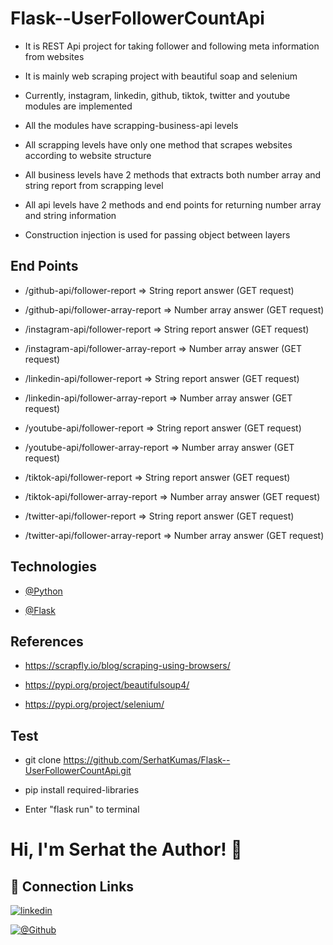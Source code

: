 # Flask--UserFollowerCountApi


- It is REST Api project for taking follower and following meta information from websites


- It is mainly web scraping project with beautiful soap and selenium


- Currently, instagram, linkedin, github, tiktok, twitter and youtube modules are implemented


- All the modules have scrapping-business-api levels


- All scrapping levels have only one method that scrapes websites according to website structure


- All business levels have 2 methods that extracts both number array and string report from scrapping level


- All api levels have 2 methods and end points for returning number array and string information


- Construction injection is used for passing object between layers

## End Points

- /github-api/follower-report  => String report answer (GET request)


- /github-api/follower-array-report => Number array answer (GET request)


- /instagram-api/follower-report  => String report answer (GET request)


- /instagram-api/follower-array-report => Number array answer (GET request)


- /linkedin-api/follower-report  => String report answer (GET request)


- /linkedin-api/follower-array-report => Number array answer (GET request)


- /youtube-api/follower-report  => String report answer (GET request)


- /youtube-api/follower-array-report => Number array answer (GET request)


- /tiktok-api/follower-report  => String report answer (GET request)


- /tiktok-api/follower-array-report => Number array answer (GET request)


- /twitter-api/follower-report  => String report answer (GET request)


- /twitter-api/follower-array-report => Number array answer (GET request)


## Technologies

- [@Python](https://www.python.org/downloads/)

- [@Flask](https://www.python.org/downloads/)


## References

- https://scrapfly.io/blog/scraping-using-browsers/

- https://pypi.org/project/beautifulsoup4/

- https://pypi.org/project/selenium/


## Test

- git clone https://github.com/SerhatKumas/Flask--UserFollowerCountApi.git

- pip install required-libraries

- Enter "flask run" to terminal


# Hi, I'm Serhat the Author! 👋

## 🔗 Connection Links

[![linkedin](https://img.shields.io/badge/linkedin-0A66C2?style=for-the-badge&logo=linkedin&logoColor=white)](https://www.linkedin.com/in/serhatkumas/)

[![@Github](https://img.shields.io/badge/github-0A66C2?style=for-the-badge&logo=github&logoColor=white)](https://www.github.com/serhatkumas)
